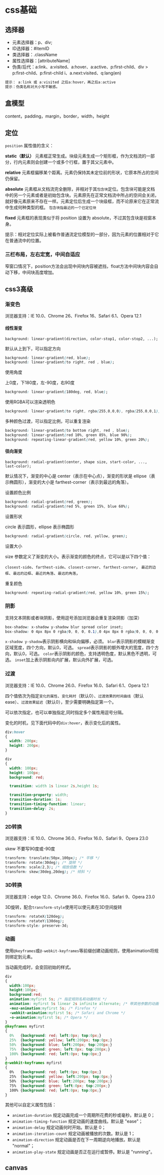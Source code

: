 # css基础

## 选择器

- 元素选择器：p、div;
- ID选择器：#itemID
- 类选择器：.className
- 属性选择器：[attributeName]
- 伪类/后代：a:link、a:visited、a:hover、a:active、p:first-child、div > p:first-child、p:first-child i、a.next:visited、q:lang(en)

```c
提示： a:link 或 a:visited 之后a:hover，再之后a:active
提示：伪类名称对大小写不敏感。
```

## 盒模型

content，padding，margin，border，width，height

## 定位

`position` 属性值的含义：

**static（默认）**
    元素框正常生成。块级元素生成一个矩形框，作为文档流的一部分，行内元素则会创建一个或多个行框，置于其父元素中。

**relative**
    元素框偏移某个距离。元素仍保持其未定位前的形状，它原本所占的空间仍保留。

**absolute**
    元素框从文档流完全删除，并相对于其`包含块`定位。包含块可能是文档中的另一个元素或者是初始包含块。元素原先在正常文档流中所占的空间会关闭，就好像元素原来不存在一样。元素定位后生成一个块级框，而不论原来它在正常流中生成何种类型的框。
    `包含块指最近的一个已定位块`

**fixed**
    元素框的表现类似于将 position 设置为 absolute，不过其包含块是视窗本身。

提示：相对定位实际上被看作普通流定位模型的一部分，因为元素的位置相对于它在普通流中的位置。

### 三栏布局，左右定宽，中间自适应

窄窗口情况下，position方法会出现中间块内容被遮挡，float方法中间块内容会自动下移，中间块高度增加。

## css3高级

### 渐变色

浏览器支持：IE 10.0、Chrome 26、Firefox 16、Safari 6.1、Opera 12.1

#### 线性渐变

`background: linear-gradient(direction, color-stop1, color-stop2, ...);`

默认从上到下，可以指定方向

```css
background: linear-gradient(red, blue);
background: linear-gradient(to right, red , blue);
```

使用角度

上0度，下180度，左-90度，右90度

```css
background: linear-gradient(180deg, red, blue);
```

使用RGBA可以渲染透明色

```css
background: linear-gradient(to right, rgba(255,0,0,0), rgba(255,0,0,1));
```

多种颜色过渡，可以指定比例，可以重复渲染

```css
background: linear-gradient(to bottom right, red , blue);
background: linear-gradient(red 10%, green 85%, blue 90%);
background: repeating-linear-gradient(red, yellow 10%, green 20%);
```

#### 径向渐变

`background: radial-gradient(center, shape size, start-color, ..., last-color);`

默认情况下，渐变的中心是 center（表示在中心点），渐变的形状是 ellipse（表示椭圆形），渐变的大小是 farthest-corner（表示到最远的角落）。

设置颜色比例

```css
background: radial-gradient(red, green);
background: radial-gradient(red 5%, green 15%, blue 60%);
```

设置形状

circle 表示圆形，ellipse 表示椭圆形

```css
background: radial-gradient(circle, red, yellow, green);
```

设置大小

size 参数定义了渐变的大小。表示渐变的颜色的终点，它可以是以下四个值：

`closest-side`、`farthest-side`、`closest-corner`、`farthest-corner`，
`最近的边框`、`最远的边框`、`最近的角落`、`最远的角落`，

重复颜色

```css
background: repeating-radial-gradient(red, yellow 10%, green 15%);
```

### 阴影

支持文本阴影或者块阴影，使用逗号添加浏览器会重复渲染阴影（加深）

```css
box-shadow: x-shadow y-shadow blur spread color inset;
box-shadow: 0 4px 8px 0 rgba(0, 0, 0, 0.1),0 4px 8px 0 rgba(0, 0, 0, 0.1);
```

`x-shadow y-shadow`表示阴影横向和纵向偏移，必须。
`blur`表示阴影的模糊渐变区域宽度，四个方向，默认0，可选。
`spread`表示阴影的额外增大的宽度，四个方向，默认0，可选。
`color`表示阴影的颜色，支持透明色度，默认黑色不透明，可选。
`inset`加上表示阴影向内扩展，默认向外扩展，可选。



### 过渡

浏览器支持：IE 10.0、Chrome 26.0、Firefox 16.0、Safari 6.1、Opera 12.1

四个值依次为指定`变化的属性`、`变化耗时`（默认0）、`过渡效果的时间曲线`（默认ease）、`过渡效果延迟`（默认0），至少需要明确指定第一个。

可以依次指定，也可以单独指定,同时指定多个属性用逗号分隔。

变化的时机，见下面代码中的`div:hover`，表示变化后的属性。

```css
div:hover
{
  width: 200px;
  height: 200px;
}

div
{
  width: 100px;
  height: 100px;
  background: red;

  transition: width 1s linear 2s,height 1s;

  transition-property: width;
  transition-duration: 1s;
  transition-timing-function: linear;
  transition-delay: 2s;
}

```

### 2D转换

浏览器支持：IE 10.0、Chrome 36.0、Firefox 16.0、Safari 9、Opera 23.0

skew 不要写90度或-90度

```css
transform: translate(50px,100px); /* 平移 */
transform: rotate(30deg); /* 旋转 */
transform: scale(2,3); /* 缩放倍数 */
transform: skew(30deg,20deg); /* 倾斜 */
```

### 3D转换

浏览器支持：edge 12.0、Chrome 36.0、Firefox 16.0、Safari 9、Opera 23.0

3D旋转，配合`transform-style`使用可以使元素在3D空间旋转

```css
transform: rotateX(120deg);
transform: rotateY(130deg);
transform-style: preserve-3d;
```

### 动画

使用`@keyframes`或`@-webkit-keyframes`等前缀创建动画规则，使用animation将规则绑定到元素。

当动画完成时，会变回初始的样式。

```css
div
{
  width:100px;
  height:100px;
  background:red;
  animation:myfirst 5s; /* 指定规则名和动画时长 */
  animation: myfirst 5s linear 2s infinite alternate; /* 带其他参数的动画 */
  -moz-animation:myfirst 5s; /* Firefox */
  -webkit-animation:myfirst 5s; /* Safari and Chrome */
  -o-animation:myfirst 5s; /* Opera */
}
@keyframes myfirst
{
  0%   {background: red; left:0px; top:0px;}
  25%  {background: yellow; left:200px; top:0px;}
  50%  {background: blue; left:200px; top:200px;}
  75%  {background: green; left:0px; top:200px;}
  100% {background: red; left:0px; top:0px;}
}
@-webkit-keyframes myfirst
{
  0%   {background: red; left:0px; top:0px;}
  25%  {background: yellow; left:200px; top:0px;}
  50%  {background: blue; left:200px; top:200px;}
  75%  {background: green; left:0px; top:200px;}
  100% {background: red; left:0px; top:0px;}
}
```

其他可以自定义属性包括：

- `animation-duration`  规定动画完成一个周期所花费的秒或毫秒。默认是 0；
- `animation-timing-function`  规定动画的速度曲线。默认是 "ease"；
- `animation-delay`  规定动画何时开始。默认是 0；
- `animation-iteration-count`  规定动画被播放的次数。默认是 1；
- `animation-direction`  规定动画是否在下一周期逆向地播放。默认是 "normal"；
- `animation-play-state`  规定动画是否正在运行或暂停。默认是 "running"。

## canvas

